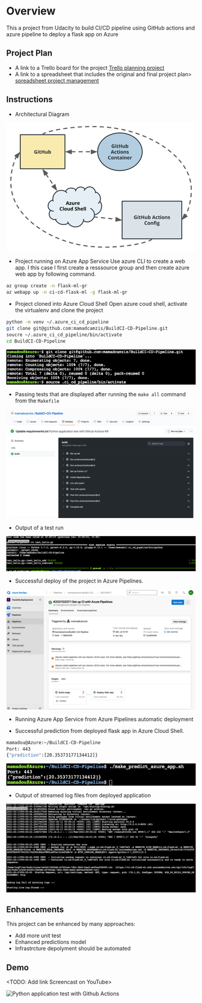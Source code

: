 # Overview
This a  project from Udacity to build CI/CD pipeline using GitHub actions and azure pipeline 
to deploy a flask app on Azure

## Project Plan

* A link to a Trello board for the project [Trello planning project](https://trello.com/b/vV1MJiMx/building-a-ci-cd-pipeline)
* A link to a spreadsheet that includes the original and final project plan> [spreadsheet project management](https://docs.google.com/spreadsheets/d/1-7xYcPvTTA3If3X05Kf7Lqj8NJUzzYQn/edit#gid=224114949)

## Instructions


* Architectural Diagram 

![ci diagram](images/ci-diagram.png)


* Project running on Azure App Service
Use azure CLI to create a web app. I this case I first create a resssource group and then create azure web app by following command.

```bash
az group create -n flask-ml-gr
az webapp up -n ci-cd-flask-ml -g flask-ml-gr

```

* Project cloned into Azure Cloud Shell
Open azure coud shell, activate the virtualenv and clone the project

```bash
python -m venv ~/.azure_ci_cd_pipeline
git clone git@github.com:mamadcamzis/BuildCI-CD-Pipeline.git
soucre ~/.azure_ci_cd_pipeline/bin/activate
cd BuildCI-CD-Pipeline
```
![cloning screen](images/gitclone.png)
* Passing tests that are displayed after running the `make all` command from the `Makefile`

![build make all](images/build.png)

* Output of a test run

![make test](images/passedmake.png)


* Successful deploy of the project in Azure Pipelines.  

![make test](images/apipeline.png)

* Running Azure App Service from Azure Pipelines automatic deployment

* Successful prediction from deployed flask app in Azure Cloud Shell.  



```bash
mamadou@Azure:~/BuildCI-CD-Pipeline
Port: 443
{"prediction":[20.35373177134412]}
```

![az app predictions](images/azapp.png)
* Output of streamed log files from deployed application

![az webapp logtail](images/logtail.png)



## Enhancements

This project can be enhanced by many approaches:

- Add more unit test
- Enhanced predictions model
- Infrastrcture depolyment should be automated

## Demo 

<TODO: Add link Screencast on YouTube>


![Python application test with Github Actions](https://github.com/mamadcamzis/BuildCI-CD-Pipeline/workflows/Python%20application%20test%20with%20Github%20Actions/badge.svg)
